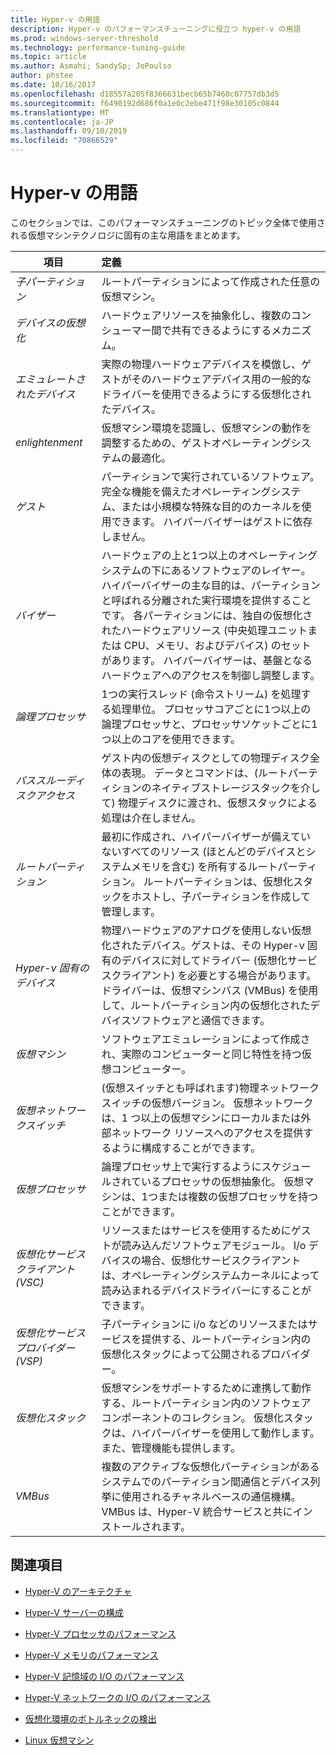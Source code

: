 ```yaml
---
title: Hyper-v の用語
description: Hyper-v のパフォーマンスチューニングに役立つ hyper-v の用語
ms.prod: windows-server-threshold
ms.technology: performance-tuning-guide
ms.topic: article
ms.author: Asmahi; SandySp; JoPoulso
author: phstee
ms.date: 10/16/2017
ms.openlocfilehash: d18557a205f8366631becb65b7460c07757db3d5
ms.sourcegitcommit: f6490192d686f0a1e0c2ebe471f98e30105c0844
ms.translationtype: MT
ms.contentlocale: ja-JP
ms.lasthandoff: 09/10/2019
ms.locfileid: "70866529"
---
```

# <a name="hyper-v-terminology"></a>Hyper-v の用語
このセクションでは、このパフォーマンスチューニングのトピック全体で使用される仮想マシンテクノロジに固有の主な用語をまとめます。

| 項目        | 定義           |
| ------------- |:------------|
|*子パーティション* | ルートパーティションによって作成された任意の仮想マシン。|
|*デバイスの仮想化* | ハードウェアリソースを抽象化し、複数のコンシューマー間で共有できるようにするメカニズム。|
|*エミュレートされたデバイス*|実際の物理ハードウェアデバイスを模倣し、ゲストがそのハードウェアデバイス用の一般的なドライバーを使用できるようにする仮想化されたデバイス。|
|*enlightenment*|仮想マシン環境を認識し、仮想マシンの動作を調整するための、ゲストオペレーティングシステムの最適化。|
|*ゲスト*|パーティションで実行されているソフトウェア。 完全な機能を備えたオペレーティングシステム、または小規模な特殊な目的のカーネルを使用できます。 ハイパーバイザーはゲストに依存しません。|
|*バイザー*|ハードウェアの上と1つ以上のオペレーティングシステムの下にあるソフトウェアのレイヤー。 ハイパーバイザーの主な目的は、パーティションと呼ばれる分離された実行環境を提供することです。 各パーティションには、独自の仮想化されたハードウェアリソース (中央処理ユニットまたは CPU、メモリ、およびデバイス) のセットがあります。 ハイパーバイザーは、基盤となるハードウェアへのアクセスを制御し調整します。|
|*論理プロセッサ*| 1つの実行スレッド (命令ストリーム) を処理する処理単位。 プロセッサコアごとに1つ以上の論理プロセッサと、プロセッサソケットごとに1つ以上のコアを使用できます。|
| *パススルーディスクアクセス*|ゲスト内の仮想ディスクとしての物理ディスク全体の表現。 データとコマンドは、(ルートパーティションのネイティブストレージスタックを介して) 物理ディスクに渡され、仮想スタックによる処理は介在しません。|
|*ルートパーティション*|最初に作成され、ハイパーバイザーが備えていないすべてのリソース (ほとんどのデバイスとシステムメモリを含む) を所有するルートパーティション。 ルートパーティションは、仮想化スタックをホストし、子パーティションを作成して管理します。|
|*Hyper-v 固有のデバイス*|物理ハードウェアのアナログを使用しない仮想化されたデバイス。ゲストは、その Hyper-v 固有のデバイスに対してドライバー (仮想化サービスクライアント) を必要とする場合があります。 ドライバーは、仮想マシンバス (VMBus) を使用して、ルートパーティション内の仮想化されたデバイスソフトウェアと通信できます。|
|*仮想マシン*|ソフトウェアエミュレーションによって作成され、実際のコンピューターと同じ特性を持つ仮想コンピューター。|
| *仮想ネットワークスイッチ*|(仮想スイッチとも呼ばれます)物理ネットワークスイッチの仮想バージョン。 仮想ネットワークは、1 つ以上の仮想マシンにローカルまたは外部ネットワーク リソースへのアクセスを提供するように構成することができます。|
|*仮想プロセッサ*|論理プロセッサ上で実行するようにスケジュールされているプロセッサの仮想抽象化。 仮想マシンは、1つまたは複数の仮想プロセッサを持つことができます。|
|*仮想化サービスクライアント (VSC)*|リソースまたはサービスを使用するためにゲストが読み込んだソフトウェアモジュール。 I/o デバイスの場合、仮想化サービスクライアントは、オペレーティングシステムカーネルによって読み込まれるデバイスドライバーにすることができます。|
| *仮想化サービスプロバイダー (VSP)*|  子パーティションに i/o などのリソースまたはサービスを提供する、ルートパーティション内の仮想化スタックによって公開されるプロバイダー。|
| *仮想化スタック*|仮想マシンをサポートするために連携して動作する、ルートパーティション内のソフトウェアコンポーネントのコレクション。 仮想化スタックは、ハイパーバイザーを使用して動作します。 また、管理機能も提供します。|
|*VMBus*|複数のアクティブな仮想化パーティションがあるシステムでのパーティション間通信とデバイス列挙に使用されるチャネルベースの通信機構。 VMBus は、Hyper-V 統合サービスと共にインストールされます。|

## <a name="see-also"></a>関連項目

-   [Hyper-V のアーキテクチャ](architecture.md)

-   [Hyper-V サーバーの構成](configuration.md)

-   [Hyper-V プロセッサのパフォーマンス](processor-performance.md)

-   [Hyper-V メモリのパフォーマンス](memory-performance.md)

-   [Hyper-V 記憶域の I/O のパフォーマンス](storage-io-performance.md)

-   [Hyper-V ネットワークの I/O のパフォーマンス](network-io-performance.md)

-   [仮想化環境のボトルネックの検出](detecting-virtualized-environment-bottlenecks.md)

-   [Linux 仮想マシン](linux-virtual-machine-considerations.md)
